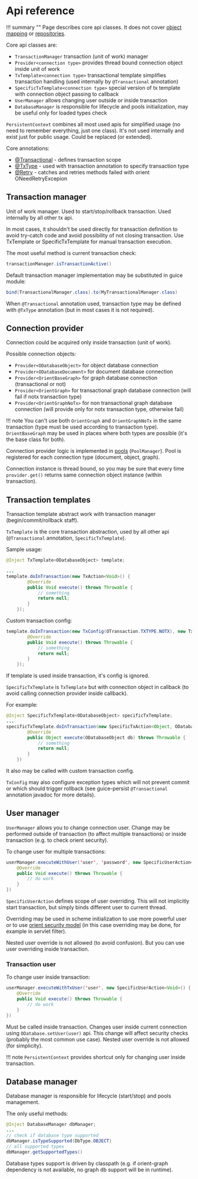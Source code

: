 # Api reference

!!! summary ""
    Page describes core api classes. It does not cover [object mapping](mapping/objectscheme.md) or 
    [repositories](repository/overview.md).

Core api classes are:

* `TransactionManager` transaction (unit of work) manager 
* `Provider<connection type>` provides thread bound connection object inside unit of work
* `TxTemplate<connection type>` transactional template simplifies transaction handling (used internally by `@Transactional` annotation)
* `SpecificTxTemplate<connection type>` special version of tx template with connection object passing to callback
* `UserManager` allows changing user outside or inside transaction
* `DatabaseManager` is responsible for lifecycle and pools initialization, may be useful only for loaded types check

`PersistentContext` combines all most used apis for simplified usage (no need to remember everything, just one class). It's not used internally and exist just for public usage. Could be replaced (or extended).

Core annotations:

* [@Transactional](guide/transactions.md) - defines transaction scope
* [@TxType](guide/transactions.md#examples) - used with transaction annotation to specify transaction type
* [@Retry](guide/transactions.md#retry) - catches and retries methods failed with orient ONeedRetryExcepion

## Transaction manager

Unit of work manager. Used to start/stop/rollback transaction. Used internally by all other tx api.

In most cases, it shouldn't be used directly for transaction definition to avoid try-catch code and avoid possibility of not closing transaction. Use TxTemplate or SpecificTxTemplate for manual transaction execution.

The most useful method is current transaction check:

```java
transactionManager.isTransactionActive()
```

Default transaction manager implementation may be substituted in guice module:

```java
bind(TransactionalManager.class).to(MyTransactionalManager.class)
```

When `@Transactional` annotation used, transaction type may be defined with `@TxType` annotation (but in most cases it is not required).

## Connection provider

Connection could be acquired only inside transaction (unit of work).

Possible connection objects:

* `Provider<ODatabaseObject>` for object database connection
* `Provider<ODatabaseDocument>` for document database connection
* `Provider<OrientBaseGraph>` for graph database connection (transactional or not)
* `Provider<OrientGraph>` for transactional graph database connection (will fail if notx transaction type)
* `Provider<OrientGraphNoTx>` for non transactional graph database connection (will provide only for notx transaction type, otherwise fail)

!!! note
    You can't use both `OrientGraph` and `OrientGraphNoTx` in the same transaction (type must be used according to transaction type).
    `OrientBaseGraph` may be used in places where both types are possible (it's the base class for both).

Connection provider logic is implemented in [pools](guide/connections.md#pools) (`PoolManager`). Pool is registered for each connection type (document, object, graph).

Connection instance is thread bound, so you may be sure that every time `provider.get()` returns same connection object instance (within transaction).

## Transaction templates

Transaction template abstract work with transaction manager (begin/commit/rollback staff).

`TxTemplate` is the core transaction abstraction, used by all other api (`@Transactional` annotation, `SpecificTxTemplate`).

Sample usage:

```java
@Inject TxTemplate<ODatabaseObject> template;

...
template.doInTransaction(new TxAction<Void>() {
        @Override
        public Void execute() throws Throwable {
            // something
            return null;
        }
    });
```

Custom transaction config:

```java
template.doInTransaction(new TxConfig(OTransaction.TXTYPE.NOTX), new TxAction<Void>() {
        @Override
        public Void execute() throws Throwable {
            // something
            return null;
        }
    });
```

If template is used inside transaction, it's config is ignored.

`SpecificTxTemplate` is `TxTemplate` but with connection object in callback (to avoid calling connection provider inside callback).

For example:

```java
@Inject SpecificTxTemplate<ODatabaseObject> specificTxTemplate;
...
specificTxTemplate.doInTransaction(new SpecificTxAction<Object, ODatabaseObject>() {
        @Override
        public Object execute(ODatabaseObject db) throws Throwable {
            // something
            return null;
        }
    })
```

It also may be called with custom transaction config.

`TxConfig` may also configure exception types which will not prevent commit or which should trigger rollback (see guice-persist `@Transactional` annotation javadoc for more details).

## User manager

`UserManager` allows you to change connection user. Change may be performed outside of transaction (to affect multiple transactions) or inside transaction (e.g. to check orient security).

To change user for multiple transactions:

```java
userManager.executeWithUser('user', 'password', new SpecificUserAction<Void>() {
    @Override
    public Void execute() throws Throwable {
        // do work
    }
})
```

`SpecificUserAction` defines scope of user overriding. This will not implicitly start transaction, but simply
binds different user to current thread.

Overriding may be used in scheme initialization to use more powerful user or to use [orient security model](https://orientdb.com/docs/3.0.x/security/Security.html)
(in this case overriding may be done, for example in servlet filter).

Nested user override is not allowed (to avoid confusion). But you can use user overriding inside transaction.


### Transaction user

To change user inside transaction:

```java
userManager.executeWithTxUser('user', new SpecificUserAction<Void>() {
    @Override
    public Void execute() throws Throwable {
        // do work
    }
})
```

Must be called inside transaction. Changes user inside current connection using `ODatabase.setUser(user)` api.
This change will affect security checks (probably the most common use case).
Nested user override is not allowed (for simplicity).

!!! note
    `PersistentContext` provides shortcut only for changing user inside transaction.

## Database manager

Database manager is responsible for lifecycle (start/stop) and pools management.

The only useful methods:

```java
@Inject DatabaseManager dbManager;
...
// check if database type supported
dbManager.isTypeSupported(DbType.OBJECT)
// all supported types
dbManager.getSupportedTypes()
```

Database types support is driven by classpath (e.g. if orient-graph dependency is not available, no graph db support will be in runtime).
